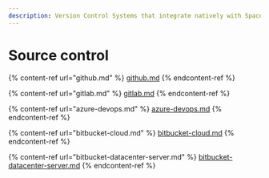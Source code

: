 ```yaml
---
description: Version Control Systems that integrate natively with Spacelift.
---
```


# Source control

{% content-ref url="github.md" %}
[github.md](github.md)
{% endcontent-ref %}

{% content-ref url="gitlab.md" %}
[gitlab.md](gitlab.md)
{% endcontent-ref %}

{% content-ref url="azure-devops.md" %}
[azure-devops.md](azure-devops.md)
{% endcontent-ref %}

{% content-ref url="bitbucket-cloud.md" %}
[bitbucket-cloud.md](bitbucket-cloud.md)
{% endcontent-ref %}

{% content-ref url="bitbucket-datacenter-server.md" %}
[bitbucket-datacenter-server.md](bitbucket-datacenter-server.md)
{% endcontent-ref %}
